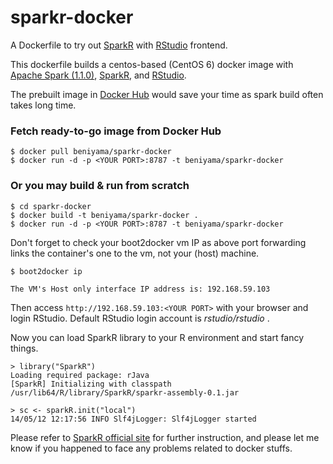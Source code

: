 sparkr-docker
=============

A Dockerfile to try out [SparkR](http://amplab-extras.github.io/SparkR-pkg/) with [RStudio](https://www.rstudio.com/) frontend.

This dockerfile builds a centos-based (CentOS 6) docker image with [Apache Spark (1.1.0)](http://spark.apache.org/), [SparkR](http://amplab-extras.github.io/SparkR-pkg/), and [RStudio](https://www.rstudio.com/). 

The prebuilt image in [Docker Hub](https://hub.docker.com/) would save your time as spark build often takes long time.

### Fetch ready-to-go image from Docker Hub
```
$ docker pull beniyama/sparkr-docker
$ docker run -d -p <YOUR PORT>:8787 -t beniyama/sparkr-docker
```

### Or you may build & run from scratch
```
$ cd sparkr-docker
$ docker build -t beniyama/sparkr-docker .
$ docker run -d -p <YOUR PORT>:8787 -t beniyama/sparkr-docker
```

Don't forget to check your boot2docker vm IP as above port forwarding links the container's one to the vm, not your (host) machine.

```
$ boot2docker ip

The VM's Host only interface IP address is: 192.168.59.103
```

Then access `http://192.168.59.103:<YOUR PORT>` with your browser and login RStudio. Default RStudio login account is *rstudio/rstudio* .

Now you can load SparkR library to your R environment and start fancy things.

```
> library("SparkR")
Loading required package: rJava
[SparkR] Initializing with classpath /usr/lib64/R/library/SparkR/sparkr-assembly-0.1.jar

> sc <- sparkR.init("local")
14/05/12 12:17:56 INFO Slf4jLogger: Slf4jLogger started
```

Please refer to [SparkR official site](http://amplab-extras.github.io/SparkR-pkg/) for further instruction, and please let me know if you happened to face any problems related to docker stuffs.
